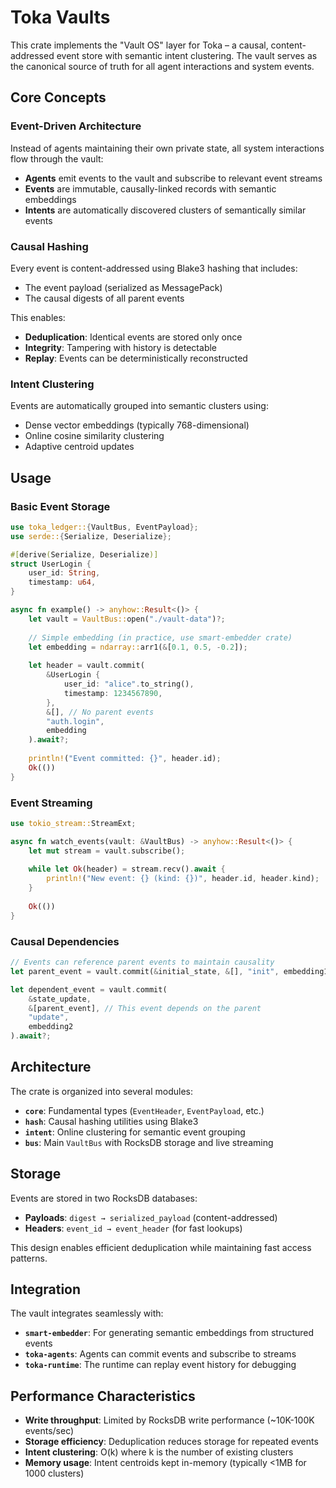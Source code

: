 # Toka Vaults

This crate implements the "Vault OS" layer for Toka – a causal, content-addressed event store with semantic intent clustering. The vault serves as the canonical source of truth for all agent interactions and system events.

## Core Concepts

### Event-Driven Architecture

Instead of agents maintaining their own private state, all system interactions flow through the vault:

- **Agents** emit events to the vault and subscribe to relevant event streams
- **Events** are immutable, causally-linked records with semantic embeddings
- **Intents** are automatically discovered clusters of semantically similar events

### Causal Hashing

Every event is content-addressed using Blake3 hashing that includes:
- The event payload (serialized as MessagePack)
- The causal digests of all parent events

This enables:
- **Deduplication**: Identical events are stored only once
- **Integrity**: Tampering with history is detectable
- **Replay**: Events can be deterministically reconstructed

### Intent Clustering

Events are automatically grouped into semantic clusters using:
- Dense vector embeddings (typically 768-dimensional)
- Online cosine similarity clustering
- Adaptive centroid updates

## Usage

### Basic Event Storage

```rust
use toka_ledger::{VaultBus, EventPayload};
use serde::{Serialize, Deserialize};

#[derive(Serialize, Deserialize)]
struct UserLogin {
    user_id: String,
    timestamp: u64,
}

async fn example() -> anyhow::Result<()> {
    let vault = VaultBus::open("./vault-data")?;
    
    // Simple embedding (in practice, use smart-embedder crate)
    let embedding = ndarray::arr1(&[0.1, 0.5, -0.2]);
    
    let header = vault.commit(
        &UserLogin {
            user_id: "alice".to_string(),
            timestamp: 1234567890,
        },
        &[], // No parent events
        "auth.login",
        embedding
    ).await?;
    
    println!("Event committed: {}", header.id);
    Ok(())
}
```

### Event Streaming

```rust
use tokio_stream::StreamExt;

async fn watch_events(vault: &VaultBus) -> anyhow::Result<()> {
    let mut stream = vault.subscribe();
    
    while let Ok(header) = stream.recv().await {
        println!("New event: {} (kind: {})", header.id, header.kind);
    }
    
    Ok(())
}
```

### Causal Dependencies

```rust
// Events can reference parent events to maintain causality
let parent_event = vault.commit(&initial_state, &[], "init", embedding1).await?;

let dependent_event = vault.commit(
    &state_update,
    &[parent_event], // This event depends on the parent
    "update",
    embedding2
).await?;
```

## Architecture

The crate is organized into several modules:

- **`core`**: Fundamental types (`EventHeader`, `EventPayload`, etc.)
- **`hash`**: Causal hashing utilities using Blake3
- **`intent`**: Online clustering for semantic event grouping
- **`bus`**: Main `VaultBus` with RocksDB storage and live streaming

## Storage

Events are stored in two RocksDB databases:
- **Payloads**: `digest → serialized_payload` (content-addressed)
- **Headers**: `event_id → event_header` (for fast lookups)

This design enables efficient deduplication while maintaining fast access patterns.

## Integration

The vault integrates seamlessly with:
- **`smart-embedder`**: For generating semantic embeddings from structured events
- **`toka-agents`**: Agents can commit events and subscribe to streams
- **`toka-runtime`**: The runtime can replay event history for debugging

## Performance Characteristics

- **Write throughput**: Limited by RocksDB write performance (~10K-100K events/sec)
- **Storage efficiency**: Deduplication reduces storage for repeated events
- **Intent clustering**: O(k) where k is the number of existing clusters
- **Memory usage**: Intent centroids kept in-memory (typically <1MB for 1000 clusters) 